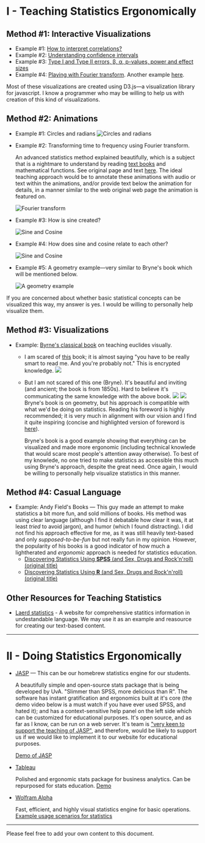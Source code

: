 # I - Teaching Statistics Ergonomically

## Method #1: Interactive Visualizations
- Example #1: [How to interpret correlations?](http://rpsychologist.com/d3/correlation/)
- Example #2: [Understanding confidence intervals](http://rpsychologist.com/d3/CI/)
- Example #3: [Type I and Type II errors, β, α, p-values, power and effect sizes](http://rpsychologist.com/d3/NHST/)
- Example #4: [Playing with Fourier transform](http://bl.ocks.org/jinroh/7524988). Another example [here](http://toxicdump.org/stuff/FourierToy.swf).

Most of these visualizations are created using D3.js—a visualization library for javascript. I know a programmer who may be willing to help us with creation of this kind of visualizations.

## Method #2: Animations

- Example #1: Circles and radians 
![Circles and radians](https://upload.wikimedia.org/wikipedia/commons/4/4e/Circle_radians.gif)
- Example #2: Transforming time to frequency using Fourier transform. 
    
    An advanced statistics method explained beautifully, which is a subject that is a  nightmare to understand by reading [text books](http://clokman.com/hosting/SVP-Course/2015-UvA/Materials/Misc/fourier_illing.pdf) and mathematical functions. See original page and text [here](http://1ucasvb.tumblr.com/post/43816237610/the-fourier-transform-takes-an-input-function-f). The ideal teaching approach would be to annotate these animations with audio or text within the animations, and/or provide text below the animation for details, in a manner similar to the web original web page the animation is featured on. 

    ![Fourier transform](https://upload.wikimedia.org/wikipedia/commons/5/50/Fourier_transform_time_and_frequency_domains.gif)

- Example #3: How is sine created?

    ![Sine and Cosine](https://upload.wikimedia.org/wikipedia/commons/0/08/Sine_curve_drawing_animation.gif)

- Example #4: How does sine and cosine relate to each other?

    ![Sine and Cosine](https://upload.wikimedia.org/wikipedia/commons/3/3b/Circle_cos_sin.gif)

- Example #5: A geometry example—very similar to Bryne's book which will be mentioned below.

    ![A geometry example](https://upload.wikimedia.org/wikipedia/commons/f/fd/Pappus_centroid_theorem_areas.gif)

If you are concerned about whether basic statistical concepts can be visualized this way, my answer is yes. I would be willing to personally help visualize them.

## Method #3: Visualizations

- Example: [Byrne's classical book](http://clokman.com/hosting/SVP-Course/2015-UvA/Materials/Misc/Euclid-Byrne.zip) on teaching euclides visually. 

    + I am scared of [this](http://clokman.com/hosting/SVP-Course/2014-UvA/Materials/Misc/Euclid-Casey.pdf) book; it is almost saying "you have to be really smart to read me. And you're probably not." This is encrypted knowledge.
        ![](http://clokman.com/hosting/SVP-Course/2015-UvA/Materials/Misc/book-images/casey3-2.png)

    + But I am not scared of this one (Bryne). It's beautiful and inviting (and ancient; the book is from 1850s). Hard to believe it's communicating the same knowledge with the above book.
        ![](http://clokman.com/hosting/SVP-Course/2015-UvA/Materials/Misc/book-images/bryne2.png)
        ![](http://clokman.com/hosting/SVP-Course/2015-UvA/Materials/Misc/book-images/bryne3.png)
    Bryne's book is on geometry, but his approach is compatible with what we'd be doing on statistics. Reading his foreword is highly recommended; it is very much in alignment with our vision and I find it quite inspiring (concise and highlighted version of foreword is [here](http://clokman.com/hosting/SVP-Course/2014-UvA/Materials/Misc/Intro-Byrne.pdf)).

        Bryne's book is a good example showing that everything can be visualized and made more ergonomic (including technical knowlede that would scare most people's attention away otherwise). To best of my knowlede, no one tried to make statistics as accessible this much using Bryne's approach, despite the great need. Once again, I would be willing to personally help visualize statistics in this manner.

## Method #4: Casual Language

- Example: Andy Field's Books — This guy made an attempt to make statistics a bit more fun, and sold millions of books. His method was using clear language (although I find it debatable how clear it was, it at least *tried* to avoid jargon), and humor (which I found distracting). I did not find his approach effective for me, as it was still heavily text-based and only *supposed-to-be-fun* but not really fun in my opinion. However, the popularity of his books is a good indicator of how much a lightherated and *ergonomic* approach is needed for statistics education.   
    + [Discovering Statistics Using **SPSS** (and Sex, Drugs and Rock'n'roll) (original title)](https://books.google.nl/books/about/Discovering_Statistics_Using_SPSS.html?id=IY61Ddqnm6IC&redir_esc=y)
    + [Discovering Statistics Using **R** (and Sex, Drugs and Rock'n'roll) (original title)](https://books.google.nl/books/about/Discovering_Statistics_Using_SPSS.html?id=IY61Ddqnm6IC&redir_esc=y)

## Other Resources for Teaching Statistics
- [Laerd statistics](https://statistics.laerd.com/) - A website for comprehensive statitics information in undestandable language. 
    We may use it as an example and reasource for creating our text-based content.

---

# II - Doing Statistics Ergonomically

- [JASP](https://jasp-stats.org/) — This can be our homebrew statistics engine for our students.

    A beautifully simple and open-source stats package that is being developed by UvA. "Slimmer than SPSS, more delicious than R". The software has instant gratification and ergonomics built at it's core (the demo video below is a must watch if you have ever used SPSS, and hated it); and has a context-sensitive help panel on the left side which can be customized for educational purposes. It's open source, and as far as I know, can be run on a web server. It's team is ["very keen to support the teaching of JASP"](https://jasp-stats.org/teaching-jasp/), and therefore, would be likely to support us if we would like to implement it to our website for educational purposes.

    [Demo of JASP](https://www.youtube.com/watch?v=CVuzc08_LyY)


- [Tableau](http://get.tableau.com/trial/tableau-9-0.html?cid=70160000000YF0Q&ls=Paid%20Search&lsd=Google%20AdWords%20-%20Tableau%20-%20EMEA%20-%20Other%20-%20Free%20Trial&adgroup=Tableau%20-%20Exact&kw=tableau&adused=67742452822&distribution=search&gclid=CjwKEAjwzuisBRClgJnI4_a96zwSJACAEZKeuYOZ_65BWnMAIomEzEyLJdMw0gn4U-nQZybg9D9GlxoCIsTw_wcB)

    Polished and ergonomic stats package for business analytics. Can be repurposed for stats education.
    [Demo](https://vimeo.com/58727174)

- [Wolfram Alpha](https://www.wolframalpha.com/)
 
    Fast, efficient, and highly visual statistics engine for basic operations.
    [Example usage scenarios for statistics](https://www.wolframalpha.com/examples/Statistics.html)

---

Please feel free to add your own content to this document.
